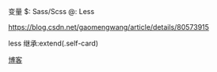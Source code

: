 ﻿变量
$: Sass/Scss
@: Less

https://blog.csdn.net/gaomengwang/article/details/80573915

less
继承:extend(.self-card)


[博客](https://www.cnblogs.com/lgyong/p/13724140.html)
